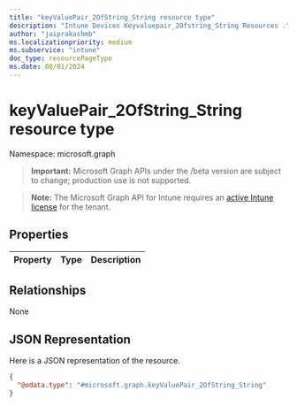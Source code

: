 ```yaml
---
title: "keyValuePair_2OfString_String resource type"
description: "Intune Devices Keyvaluepair_2Ofstring_String Resources ."
author: "jaiprakashmb"
ms.localizationpriority: medium
ms.subservice: "intune"
doc_type: resourcePageType
ms.date: 08/01/2024
---
```


# keyValuePair_2OfString_String resource type

Namespace: microsoft.graph

> **Important:** Microsoft Graph APIs under the /beta version are subject to change; production use is not supported.

> **Note:** The Microsoft Graph API for Intune requires an [active Intune license](https://go.microsoft.com/fwlink/?linkid=839381) for the tenant.



## Properties
|Property|Type|Description|
|:---|:---|:---|

## Relationships
None

## JSON Representation
Here is a JSON representation of the resource.
<!-- {
  "blockType": "resource",
  "@odata.type": "microsoft.graph.keyValuePair_2OfString_String"
}
-->
``` json
{
  "@odata.type": "#microsoft.graph.keyValuePair_2OfString_String"
}
```
